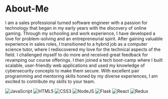 # About-Me

I am a sales professional turned software engineer with a passion for technology that began in my early years with the discovery of online gaming. Through my schooling and work experience, I have developed a love for problem-solving and an entrepreneurial spirit. After gaining valuable experience in sales roles, I transitioned to a hybrid job as a computer science tutor, where I rediscovered my love for the technical aspects of the field. I challenged myself to do more and received great feedback for revamping our course offerings. I then joined a tech boot-camp where I built scalable, user-friendly web applications and used my knowledge of cybersecurity concepts to make them secure. With excellent pair programming and mentoring skills honed by my diverse experiences, I am excited to contribute my skills to your team.

![JavaScript](https://img.shields.io/badge/javascript-%23323330.svg?style=for-the-badge&logo=javascript&logoColor=%23F7DF1E) ![HTML5](https://img.shields.io/badge/html5-%23E34F26.svg?style=for-the-badge&logo=html5&logoColor=white) ![CSS3](https://img.shields.io/badge/css3-%231572B6.svg?style=for-the-badge&logo=css3&logoColor=white) ![NodeJS](https://img.shields.io/badge/node.js-6DA55F?style=for-the-badge&logo=node.js&logoColor=white) ![Flask](https://img.shields.io/badge/Flask-%23404d59.svg?style=for-the-badge&logo=flask&logoColor=%2361DAFB) ![React](https://img.shields.io/badge/react-%2320232a.svg?style=for-the-badge&logo=react&logoColor=%2361DAFB) ![Redux](https://img.shields.io/badge/redux-%23593d88.svg?style=for-the-badge&logo=redux&logoColor=white)

